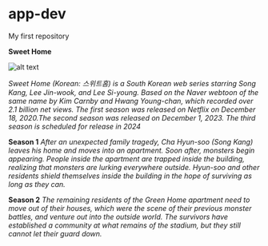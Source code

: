 # app-dev
My first repository

**Sweet Home**

![alt text](https://m.media-amazon.com/images/M/MV5BOTZlOTI2NWYtYjEwMS00N2ZmLWE4YjctNzViNTk0OTU3ZmZlXkEyXkFqcGdeQXVyNDI3NjU1NzQ@._V1_.jpg)




*Sweet Home (Korean: 스위트홈) is a South Korean web series starring Song Kang, Lee Jin-wook, and Lee Si-young. Based on the Naver webtoon of the same name by Kim Carnby and Hwang Young-chan, which recorded over 2.1 billion net views. The first season was released on Netflix on December 18, 2020.The second season was released on December 1, 2023. The third season is scheduled for release in 2024* 

**Season 1**
*After an unexpected family tragedy, Cha Hyun-soo (Song Kang) leaves his home and moves into an apartment. Soon after, monsters begin appearing. People inside the apartment are trapped inside the building, realizing that monsters are lurking everywhere outside. Hyun-soo and other residents shield themselves inside the building in the hope of surviving as long as they can.*


**Season 2**
*The remaining residents of the Green Home apartment need to move out of their houses, which were the scene of their previous monster battles, and venture out into the outside world. The survivors have established a community at what remains of the stadium, but they still cannot let their guard down.*

